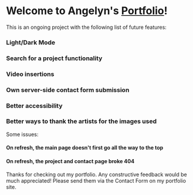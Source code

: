 # Welcome to Angelyn's [Portfolio](https://www.angelynaliem.com)!

This is an ongoing project with the following list of future features:

### Light/Dark Mode

### Search for a project functionality

### Video insertions

### Own server-side contact form submission

### Better accessibility

### Better ways to thank the artists for the images used

Some issues:

#### On refresh, the main page doesn't first go all the way to the top

#### On refresh, the project and contact page broke 404

Thanks for checking out my portfolio. Any constructive feedback would be much appreciated! Please send them via the Contact Form on my portfolio site.
